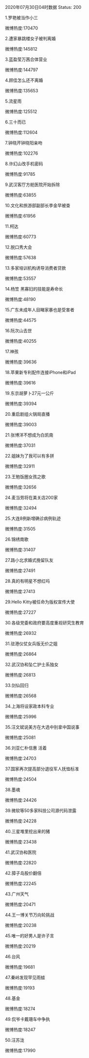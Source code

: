 2020年07月30日04时数据
Status: 200

1.罗艳被当作小三

微博热度:170470

2.遭家暴跳楼女子被判离婚

微博热度:145812

3.蓝盈莹万茜合体营业

微博热度:144797

4.顾佳怎么还不离婚

微博热度:135653

5.流星雨

微博热度:125512

6.三十而已

微博热度:112604

7.钟晓芹钟晓阳亲吻

微博热度:102276

8.许幻山改手机密码

微博热度:91785

9.武汉客厅方舱医院开始拆除

微博热度:63855

10.文化和旅游部副部长李金早被查

微博热度:61956

11.柯达

微博热度:60773

12.脱口秀大会

微博热度:57638

13.多家培训机构诱导消费者贷款

微博热度:53557

14.杨笠 黑寡妇的技能是寿命长

微博热度:48190

15.广东未成年人目睹家暴也是受害者

微博热度:44575

16.阮次山去世

微博热度:40255

17.神孩

微博热度:39636

18.苹果新专利配件连接iPhone和iPad

微博热度:39616

19.东京胡萝卜27元一公斤

微博热度:39394

20.重启剧组火锅局直播

微博热度:39003

21.张博洋不想成为白凯南

微博热度:37031

22.姐妹为了我可以有多拼

微博热度:32911

23.王勉饭圈女孩之歌

微博热度:32656

24.麦当劳将在美关店200家

微博热度:32494

25.大连8例新增确诊病例轨迹

微博热度:31505

26.锦绣南歌

微博热度:31407

27.路小北求婚式挽留队友

微博热度:27491

28.真的有明星不想红吗

微博热度:27413

29.Hello Kitty被任命为版权宣传大使

微博热度:27227

30.各级党委和政府要高度重视研究生教育

微博热度:26932

31.驻港仪仗女兵版无价之姐

微博热度:26864

32.武汉协和坠亡护士系独女

微博热度:26813

33.剑仙回归

微博热度:26568

34.上海将设家政本科专业

微博热度:25996

35.汪文斌说美方在大选中别拿中国说事

微博热度:25081

36.刘亚仁朴信惠 活着

微博热度:24703

37.国家再次提高部分退役军人抚恤标准

微博热度:24504

38.墨魂

微博热度:24426

39.微软等50多家科技公司源代码泄露

微博热度:24228

40.三星堆里挖出来的猪

微博热度:23438

41.武汉协和医院

微博热度:22820

42.獐子岛股价翻倍

微博热度:22245

43.广州天气

微博热度:20471

44.王一博关节万向轮挑战

微博热度:20238

45.唯一的好男人是许子言

微博热度:20219

46.台风

微博热度:19681

47.秦岭发现罕见雨蛙

微博热度:19193

48.基金

微博热度:18274

49.侃爷卡戴珊车中争执

微博热度:18247

50.汪苏泷

微博热度:17990


